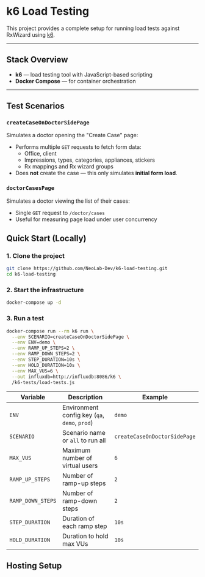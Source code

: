 # k6 Load Testing

This project provides a complete setup for running load tests against RxWizard using [k6](https://k6.io/).

---

## Stack Overview

- **k6** — load testing tool with JavaScript-based scripting
- **Docker Compose** — for container orchestration

---

## Test Scenarios

### `createCaseOnDoctorSidePage`

Simulates a doctor opening the "Create Case" page:

- Performs multiple `GET` requests to fetch form data:
    - Office, client
    - Impressions, types, categories, appliances, stickers
    - Rx mappings and Rx wizard groups
- Does **not** create the case — this only simulates **initial form load**.

### `doctorCasesPage`

Simulates a doctor viewing the list of their cases:

- Single `GET` request to `/doctor/cases`
- Useful for measuring page load under user concurrency

## Quick Start (Locally)

### 1. Clone the project

```bash
git clone https://github.com/NeoLab-Dev/k6-load-testing.git
cd k6-load-testing
```

### 2. Start the infrastructure

```bash
docker-compose up -d
```

### 3. Run a test

```bash
docker-compose run --rm k6 run \
  --env SCENARIO=createCaseOnDoctorSidePage \
  --env ENV=demo \
  --env RAMP_UP_STEPS=2 \
  --env RAMP_DOWN_STEPS=2 \
  --env STEP_DURATION=10s \
  --env HOLD_DURATION=10s \
  --env MAX_VUS=6 \
  --out influxdb=http://influxdb:8086/k6 \
  /k6-tests/load-tests.js
```

| Variable          | Description                                   | Example                      |
|-------------------|-----------------------------------------------|------------------------------|
| `ENV`             | Environment config key (`qa`, `demo`, `prod`) | `demo`                       |
| `SCENARIO`        | Scenario name or `all` to run all             | `createCaseOnDoctorSidePage` |
| `MAX_VUS`         | Maximum number of virtual users               | `6`                          |
| `RAMP_UP_STEPS`   | Number of ramp-up steps                       | `2`                          |
| `RAMP_DOWN_STEPS` | Number of ramp-down steps                     | `2`                          |
| `STEP_DURATION`   | Duration of each ramp step                    | `10s`                        |
| `HOLD_DURATION`   | Duration to hold max VUs                      | `10s`                        |

## Hosting Setup



